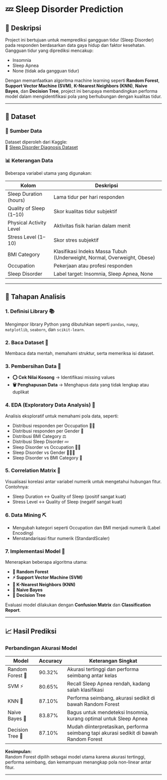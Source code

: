 # 💤 Sleep Disorder Prediction

## 📌 Deskripsi
Project ini bertujuan untuk memprediksi gangguan tidur (Sleep Disorder) pada responden berdasarkan data gaya hidup dan faktor kesehatan. Gangguan tidur yang diprediksi mencakup:

- Insomnia
- Sleep Apnea
- None (tidak ada gangguan tidur)

Dengan memanfaatkan algoritma machine learning seperti **Random Forest**, **Support Vector Machine (SVM)**, **K-Nearest Neighbors (KNN)**, **Naive Bayes**, dan **Decision Tree**, project ini berupaya membandingkan performa model dalam mengidentifikasi pola yang berhubungan dengan kualitas tidur.

---

## 📂 Dataset

### 📑 Sumber Data
Dataset diperoleh dari Kaggle:  
🔗 [Sleep Disorder Diagnosis Dataset](https://www.kaggle.com/datasets/mdsultanulislamovi/sleep-disorder-diagnosis-dataset/data)  

### 📊 Keterangan Data
Beberapa variabel utama yang digunakan:

| Kolom                     | Deskripsi                                                      |
|----------------------------|----------------------------------------------------------------|
| Sleep Duration (hours)     | Lama tidur per hari responden                                   |
| Quality of Sleep (1–10)   | Skor kualitas tidur subjektif                                   |
| Physical Activity Level    | Aktivitas fisik harian dalam menit                              |
| Stress Level (1–10)        | Skor stres subjektif                                           |
| BMI Category               | Klasifikasi Indeks Massa Tubuh (Underweight, Normal, Overweight, Obese) |
| Occupation                 | Pekerjaan atau profesi responden                                |
| Sleep Disorder             | Label target: Insomnia, Sleep Apnea, None                     |

---

## 🧹 Tahapan Analisis

### 1. Definisi Library 📚
Mengimpor library Python yang dibutuhkan seperti `pandas`, `numpy`, `matplotlib`, `seaborn`, dan `scikit-learn`.

### 2. Baca Dataset 📂
Membaca data mentah, memahami struktur, serta memeriksa isi dataset.

### 3. Pembersihan Data 🧹
- **⭕ Cek Nilai Kosong** → Identifikasi missing values  
- **🗑️ Penghapusan Data** → Menghapus data yang tidak lengkap atau duplikat

### 4. EDA (Exploratory Data Analysis) 🔎
Analisis eksploratif untuk memahami pola data, seperti:
- Distribusi responden per Occupation 👩‍💼
- Distribusi responden per Gender 👥
- Distribusi BMI Category ⚖️
- Distribusi Sleep Disorder 💤
- Sleep Disorder vs Occupation 👩‍⚕️
- Sleep Disorder vs Gender 👨‍👩‍👧
- Sleep Disorder vs BMI Category 🏥

### 5. Correlation Matrix 🔢
Visualisasi korelasi antar variabel numerik untuk mengetahui hubungan fitur. Contohnya:
- Sleep Duration ↔ Quality of Sleep (positif sangat kuat)  
- Stress Level ↔ Quality of Sleep (negatif sangat kuat)

### 6. Data Mining ⛏️
- Mengubah kategori seperti Occupation dan BMI menjadi numerik (Label Encoding)
- Menstandarisasi fitur numerik (StandardScaler)

### 7. Implementasi Model 🤖
Menerapkan beberapa algoritma utama:
- **🌲 Random Forest**
- **⚡ Support Vector Machine (SVM)**
- **👟 K-Nearest Neighbors (KNN)**
- **🔬 Naive Bayes**
- **🌳 Decision Tree**

Evaluasi model dilakukan dengan **Confusion Matrix** dan **Classification Report**.

---

## 📈 Hasil Prediksi

### Perbandingan Akurasi Model

| Model                 | Accuracy | Keterangan Singkat                                                                 |
|-----------------------|----------|----------------------------------------------------------------------------------|
| Random Forest 🌲      | 90.32%   | Akurasi tertinggi dan performa seimbang antar kelas                                |
| SVM ⚡                | 80.65%   | Recall Sleep Apnea rendah, kadang salah klasifikasi                                |
| KNN 👟                 | 87.10%   | Performa seimbang, akurasi sedikit di bawah Random Forest                          |
| Naive Bayes 🔬         | 83.87%   | Bagus untuk mendeteksi Insomnia, kurang optimal untuk Sleep Apnea                  |
| Decision Tree 🌳       | 87.10%   | Mudah diinterpretasikan, performa seimbang tapi akurasi sedikit di bawah Random Forest |

**Kesimpulan:**  
Random Forest dipilih sebagai model utama karena akurasi tertinggi, performa seimbang, dan kemampuan menangkap pola non-linear antar fitur.

---
